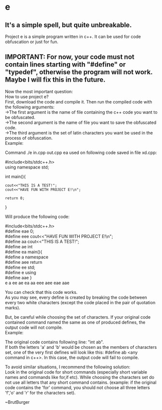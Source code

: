 # e
It's a simple spell, but quite unbreakable.
-------------------------------------------
Project e is a simple program written in c++. It can be used for code obfuscation or just for fun.

IMPORTANT: For now, your code must not contain lines starting with "#define" or "typedef", otherwise the program will not work.
Maybe I will fix this in the future.
------------------------------------
Now the most important question:  
How to use project e?  
First, download the code and compile it. Then run the compiled code with the following arguments:  
->The first argument is the name of file containing the c++ code you want to be obfuscated.  
->The second argument is the name of file you want to save the obfuscated code.  
->The third argument is the set of latin characters you want be used in the process of obfuscation.  
Example:  

Command    ./e in.cpp out.cpp ea    used on following code saved in file xd.cpp:  

#include<bits/stdc++.h>  
using namespace std;  

int main(){  
	
	cout<<"THIS IS A TEST!";  
	cout<<"HAVE FUN WITH PROJECT E!\n";  
	
	return 0;  
}

Will produce the following code:  

#include<bits/stdc++.h>  
#define eae 0;  
#define eee cout<<"HAVE FUN WITH PROJECT E!\n";  
#define aa cout<<"THIS IS A TEST!";  
#define ae int  
#define ea main(){  
#define a namespace  
#define aee return  
#define ee std;  
#define e using  
#define aae }  
e a ee ae ea aa eee aee eae aae   


You can check that this code works.  
As you may see, every define is created by breaking the code between every two white characters (except the code placed in the pair of quotation marks). 


But, be careful while choosing the set of characters. If your original code contained command named the same as one of produced defines, the output code will not compile.    
Example:  
  
The original code contains following line: "int ab".  
If both the letters 'a' and 'b' would be chosen as the members of characters set, one of the very first defines will look like this: #define ab <any command in c++>. In this case, the output code will fail to compile.  

To avoid similar situations, I recommend the following solution:  
Look in the original code for short commands (especially short variable names and commands like for,if etc). While choosing the characters set do not use all letters that any short command contains. (example: if the original code contains the 'for' command, you should not choose all three letters 'f','o' and 'r' for the characters set).    


~BrutBurger    
